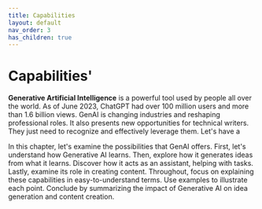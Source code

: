 ```yaml
---
title: Capabilities
layout: default
nav_order: 3
has_children: true
---
```


# **Capabilities**'

**Generative Artificial Intelligence** is a powerful tool used by people all over the world. As of June 2023, ChatGPT had over 100 million users and more than 1.6 billion views. GenAI is changing industries and reshaping professional roles. It also presents new opportunities for technical writers. They just need to recognize and effectively leverage them. Let's have a


In this chapter, let's examine the possibilities that GenAI offers. First, let's understand how Generative AI learns. Then, explore how it generates ideas from what it learns. Discover how it acts as an assistant, helping with tasks. Lastly, examine its role in creating content. Throughout, focus on explaining these capabilities in easy-to-understand terms. Use examples to illustrate each point. Conclude by summarizing the impact of Generative AI on idea generation and content creation.